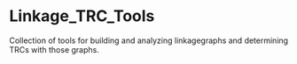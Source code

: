 # Linkage_TRC_Tools
Collection of tools for building and analyzing linkagegraphs and determining TRCs with those graphs.
